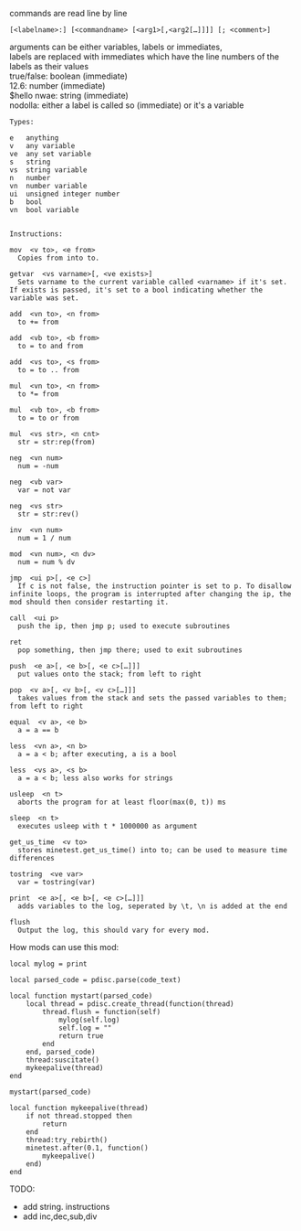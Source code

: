 commands are read line by line

```[<labelname>:] [<commandname> [<arg1>[,<arg2[…]]]] [; <comment>]```

arguments can be either variables, labels or immediates,  
labels are replaced with immediates which have the line numbers of the labels as their values  
true/false: boolean (immediate)  
12.6: number (immediate)  
$hello nwae: string (immediate)  
nodolla: either a label is called so (immediate) or it's a variable

```
Types:

e   anything
v   any variable
ve  any set variable
s   string
vs  string variable
n   number
vn  number variable
ui  unsigned integer number
b   bool
vn  bool variable


Instructions:

mov  <v to>, <e from>
  Copies from into to.

getvar  <vs varname>[, <ve exists>]
  Sets varname to the current variable called <varname> if it's set. If exists is passed, it's set to a bool indicating whether the variable was set.

add  <vn to>, <n from>
  to += from

add  <vb to>, <b from>
  to = to and from

add  <vs to>, <s from>
  to = to .. from

mul  <vn to>, <n from>
  to *= from

mul  <vb to>, <b from>
  to = to or from

mul  <vs str>, <n cnt>
  str = str:rep(from)

neg  <vn num>
  num = -num

neg  <vb var>
  var = not var

neg  <vs str>
  str = str:rev()

inv  <vn num>
  num = 1 / num

mod  <vn num>, <n dv>
  num = num % dv

jmp  <ui p>[, <e c>]
  If c is not false, the instruction pointer is set to p. To disallow infinite loops, the program is interrupted after changing the ip, the mod should then consider restarting it.

call  <ui p>
  push the ip, then jmp p; used to execute subroutines

ret  
  pop something, then jmp there; used to exit subroutines

push  <e a>[, <e b>[, <e c>[…]]]
  put values onto the stack; from left to right

pop  <v a>[, <v b>[, <v c>[…]]]
  takes values from the stack and sets the passed variables to them; from left to right

equal  <v a>, <e b>
  a = a == b

less  <vn a>, <n b>
  a = a < b; after executing, a is a bool

less  <vs a>, <s b>
  a = a < b; less also works for strings

usleep  <n t>
  aborts the program for at least floor(max(0, t)) ms

sleep  <n t>
  executes usleep with t * 1000000 as argument

get_us_time  <v to>
  stores minetest.get_us_time() into to; can be used to measure time differences

tostring  <ve var>
  var = tostring(var)

print  <e a>[, <e b>[, <e c>[…]]]
  adds variables to the log, seperated by \t, \n is added at the end

flush  
  Output the log, this should vary for every mod.
```



How mods can use this mod:

```
local mylog = print

local parsed_code = pdisc.parse(code_text)

local function mystart(parsed_code)
	local thread = pdisc.create_thread(function(thread)
		thread.flush = function(self)
			mylog(self.log)
			self.log = ""
			return true
		end
	end, parsed_code)
	thread:suscitate()
	mykeepalive(thread)
end

mystart(parsed_code)

local function mykeepalive(thread)
	if not thread.stopped then
		return
	end
	thread:try_rebirth()
	minetest.after(0.1, function()
		mykeepalive()
	end)
end
```


TODO:  
* add string. instructions
* add inc,dec,sub,div
